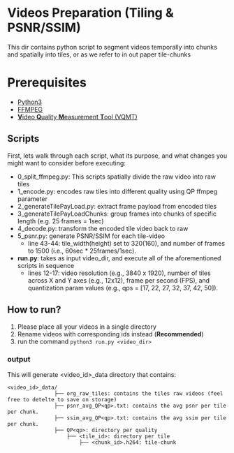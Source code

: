 # Videos Preparation (Tiling & PSNR/SSIM)
This dir contains python script to segment videos temporally into chunks and spatially into tiles,
or as we refer to in out paper tile-chunks

# Prerequisites
* [Python3](https://www.python.org/downloads/)
* [FFMPEG](https://ffmpeg.org)
* [**V**ideo **Q**uality **M**easurement **T**ool (VQMT) ](https://github.com/rolinh/VQMT)

## Scripts
First, lets walk through each script, what its purpose, and what changes you might want to consider before executing:
* 0_split_ffmpeg.py: This scripts spatially divide the raw video into raw tiles
* 1_encode.py: encodes raw tiles into different quality using QP ffmpeg parameter
* 2_generateTilePayLoad.py: extract frame payload from encoded tiles
* 3_generateTilePayLoadChunks: group frames into chunks of specific length (e.g. 25 frames = 1sec)
* 4_decode.py: transform the encoded tile video back to raw
* 5_psnr.py: generate PSNR/SSIM for each tile-video
  * line 43-44: tile_width(height) set to 320(160), and number of frames to 1500 (i.e., 60sec * 25frames/1sec).
* **run.py**: takes as input video_dir, and execute all of the aforementioned scripts in sequence
  * lines 12-17: video resolution (e.g., 3840 x 1920), number of tiles across X and Y axes (e.g., 12x12),
    frame per second (FPS), and quantization param values (e.g., qps = [17, 22, 27, 32, 37, 42, 50]).
## How to run?
1. Please place all your videos in a single directory
1. Rename videos with corresponding ids instead (**Recommended**)
1. run the command `python3 run.py <video_dir>`
### output
This will generate <video_id>_data directory that contains:
```
<video_id>_data/
               ├── org_raw_tiles: contains the tiles raw videos (feel free to detelte to save on storage)
               ├── psnr_avg_QP<qp>.txt: contains the avg psnr per tile per chunk.
               ├── ssim_avg_QP<qp>.txt: contains the avg ssim per tile per chunk.
               ├── QP<qp>: directory per quality
                   ├── <tile_id>: directory per tile
                       ├── <chunk_id>.h264: tile-chunk
```
